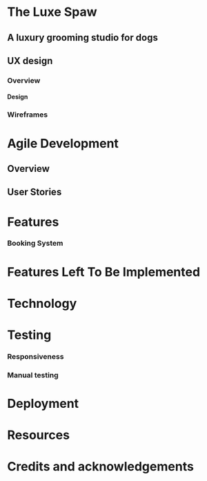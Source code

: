 # The Luxe Spaw
## A luxury grooming studio for dogs

## UX design

### Overview

#### Design

### Wireframes

# Agile Development

## Overview

## User Stories

# Features

### Booking System

# Features Left To Be Implemented

# Technology

# Testing

### Responsiveness

### Manual testing

# Deployment

# Resources

# Credits and acknowledgements